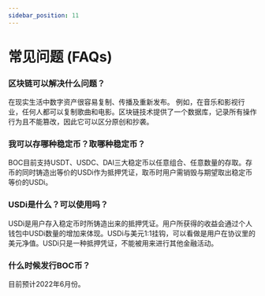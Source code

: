 ```yaml
---
sidebar_position: 11
---
```


# 常见问题 (FAQs)


### 区块链可以解决什么问题？

在现实生活中数字资产很容易复制、传播及重新发布。 例如，在音乐和影视行业，任何人都可以复制歌曲和电影。区块链技术提供了一个数据库，记录所有操作行为且不能篡改，因此它可以区分原创和抄袭。

### 我可以存哪种稳定币？取哪种稳定币？

BOC目前支持USDT、USDC、DAI三大稳定币以任意组合、任意数量的存取。存币的同时铸造出等价的USDi作为抵押凭证，取币时用户需销毁与期望取出稳定币等价的USDi。

### USDi是什么？可以使用吗？
USDi是用户存入稳定币时所铸造出来的抵押凭证。用户所获得的收益会通过个人钱包中USDi数量的增加来体现。USDi与美元1:1挂钩，可以看做是用户在协议里的美元净值。USDi只是一种抵押凭证，不能被用来进行其他金融活动。

### 什么时候发行BOC币？
目前预计2022年6月份。
